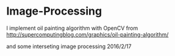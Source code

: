 # Image-Processing
I implement oil painting algorithm with OpenCV from http://supercomputingblog.com/graphics/oil-painting-algorithm/

and some interseting image processing
2016/2/17
